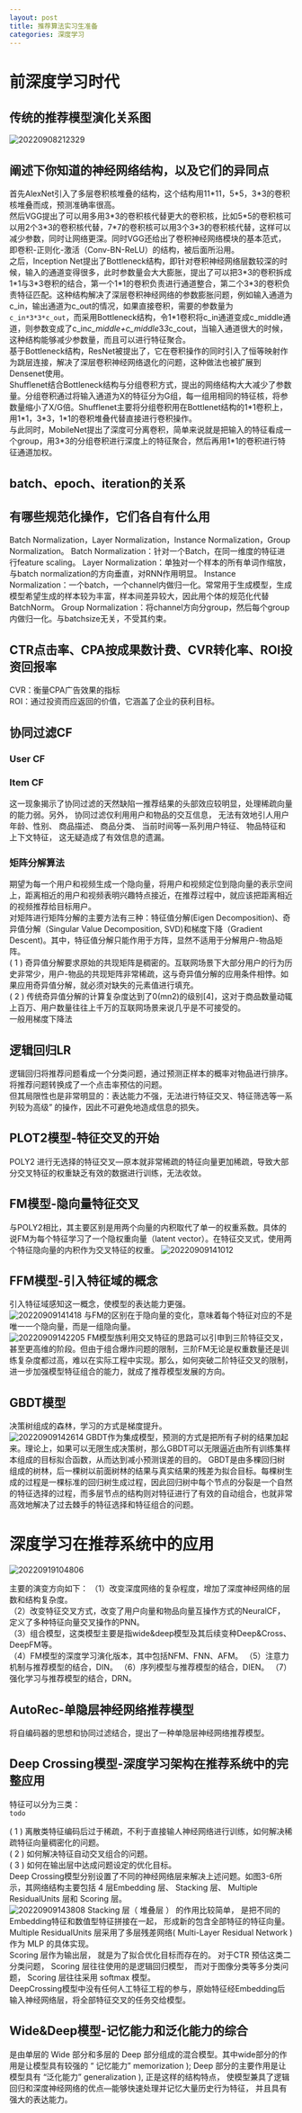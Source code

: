 ```yaml
---
layout: post
title: 推荐算法实习生准备
categories: 深度学习
---
```


# 前深度学习时代
## 传统的推荐模型演化关系图
![20220908212329](https://cdn.jsdelivr.net/gh/kexve/img@main/image_blog20220908212329.png)

## 阐述下你知道的神经网络结构，以及它们的异同点
首先AlexNet引入了多层卷积核堆叠的结构，这个结构用11\*11，5\*5，3\*3的卷积核堆叠而成，预测准确率很高。  
然后VGG提出了可以用多用3\*3的卷积核代替更大的卷积核，比如5\*5的卷积核可以用2个3\*3的卷积核代替，7\*7的卷积核可以用3个3\*3的卷积核代替，这样可以减少参数，同时让网络更深。同时VGG还给出了卷积神经网络模块的基本范式，即卷积-正则化-激活（Conv-BN-ReLU）的结构，被后面所沿用。  
之后，Inception Net提出了Bottleneck结构，即针对卷积神经网络层数较深的时候，输入的通道变得很多，此时参数量会大大膨胀，提出了可以把3\*3的卷积拆成1\*1与3\*3卷积的结合，第一个1\*1的卷积负责进行通道整合，第二个3\*3的卷积负责特征匹配。这种结构解决了深层卷积神经网络的参数膨胀问题，例如输入通道为c_in，输出通道为c_out的情况，如果直接卷积，需要的参数量为`c_in*3*3*c_out`，而采用Bottleneck结构，令1\*1卷积将c_in通道变成c_middle通道，则参数变成了c_in*c_middle+c_middle*3*3*c_cout，当输入通道很大的时候，这种结构能够减少参数量，而且可以进行特征聚合。  
基于Bottleneck结构，ResNet被提出了，它在卷积操作的同时引入了恒等映射作为跳层连接，解决了深层卷积神经网络退化的问题，这种做法也被扩展到Densenet使用。  
Shufflenet结合Bottleneck结构与分组卷积方式，提出的网络结构大大减少了参数量。分组卷积通过将输入通道为X的特征分为G组，每一组用相同的特征核，将参数量缩小了X/G倍。Shufflenet主要将分组卷积用在Bottlenet结构的1\*1卷积上，用1\*1，3\*3，1\*1的卷积堆叠代替直接进行卷积操作。  
与此同时，MobileNet提出了深度可分离卷积，简单来说就是把输入的特征看成一个group，用3\*3的分组卷积进行深度上的特征聚合，然后再用1\*1的卷积进行特征通道加权。  

## batch、epoch、iteration的关系

## 有哪些规范化操作，它们各自有什么用
Batch Normalization，Layer Normalization，Instance Normalization，Group Normalization。
Batch Normalization：针对一个Batch，在同一维度的特征进行feature scaling。
Layer Normalization：单独对一个样本的所有单词作缩放，与batch normalization的方向垂直，对RNN作用明显。
Instance Normalization：一个batch，一个channel内做归一化。常常用于生成模型，生成模型希望生成的样本较为丰富，样本间差异较大，因此用个体的规范化代替BatchNorm。
Group Normalization：将channel方向分group，然后每个group内做归一化。与batchsize无关，不受其约束。

## CTR点击率、CPA按成果数计费、CVR转化率、ROI投资回报率
CVR：衡量CPA广告效果的指标  
ROI：通过投资而应返回的价值，它涵盖了企业的获利目标。

## 协同过滤CF
### User CF

### Item CF
这一现象揭示了协同过滤的天然缺陷一推荐结果的头部效应较明显，处理稀疏向量的能力弱。另外， 协同过滤仅利用用户和物品的交互信息， 无法有效地引人用户年龄、性别、 商品描述、 商品分类、 当前时间等一系列用户特征、 物品特征和上下文特征， 这无疑造成了有效信息的遗漏。  

### 矩阵分解算法
期望为每一个用户和视频生成一个隐向量，将用户和视频定位到隐向量的表示空间上，距离相近的用户和视频表明兴趣特点接近，在推荐过程中，就应该把距离相近的视频推荐给目标用户。  
对矩阵进行矩阵分解的主要方法有三种：特征值分解(Eigen Decomposition)、奇异值分解（Singular Value Decomposition, SVD)和梯度下降（Gradient Descent)。其中，特征值分解只能作用于方阵，显然不适用于分解用户-物品矩阵。  
( 1 ) 奇异值分解要求原始的共现矩阵是稠密的。互联网场景下大部分用户的行为历史非常少，用户-物品的共现矩阵非常稀疏，这与奇异值分解的应用条件相悖。如果应用奇异值分解，就必须对缺失的元素值进行填充。  
( 2 ) 传统奇异值分解的计算复杂度达到了0(mn2)的级别[4]，这对于商品数量动辄上百万、用户数量往往上千万的互联网场景来说几乎是不可接受的。  
一般用梯度下降法

## 逻辑回归LR
逻辑回归将推荐问题看成一个分类问题，通过预测正样本的概率对物品进行排序。将推荐问题转换成了一个点击率预估的问题。  
但其局限性也是非常明显的：表达能力不强，无法进行特征交叉、特征筛选等一系列较为高级” 的操作，因此不可避免地造成信息的损失。  

## PLOT2模型-特征交叉的开始
POLY2 进行无选择的特征交叉—原本就非常稀疏的特征向量更加稀疏，导致大部分交叉特征的权重缺乏有效的数据进行训练，无法收敛。

## FM模型-隐向量特征交叉
与POLY2相比，其主要区别是用两个向量的内积取代了单一的权重系数。具体的说FM为每个特征学习了一个隐权重向量（latent vector）。在特征交叉式，使用两个特征隐向量的内积作为交叉特征的权重。
![20220909141012](https://cdn.jsdelivr.net/gh/kexve/img@main/image_blog20220909141012.png)

## FFM模型-引入特征域的概念
引入特征域感知这一概念，使模型的表达能力更强。  
![20220909141418](https://cdn.jsdelivr.net/gh/kexve/img@main/image_blog20220909141418.png)
与FM的区别在于隐向量的变化，意味着每个特征对应的不是唯一一个隐向量，而是一组隐向量。  
![20220909142205](https://cdn.jsdelivr.net/gh/kexve/img@main/image_blog20220909142205.png)
FM模型族利用交叉特征的思路可以引申到三阶特征交叉，甚至更高维的阶段。但由于组合爆炸问题的限制，三阶FM无论是权重数量还是训练复杂度都过高，难以在实际工程中实现。那么，如何突破二阶特征交叉的限制，进一步加强模型特征组合的能力，就成了推荐模型发展的方向。  

## GBDT模型
决策树组成的森林，学习的方式是梯度提升。  
![20220909142614](https://cdn.jsdelivr.net/gh/kexve/img@main/image_blog20220909142614.png)
GBDT作为集成模型，预测的方式是把所有子树的结果加起来。理论上，如果可以无限生成决策树，那么GBDT可以无限逼近由所有训练集样本组成的目标拟合函数，从而达到减小预测误差的目的。
GBDT是由多棵回归树组成的树林，后一棵树以前面树林的结果与真实结果的残差为拟合目标。每棵树生成的过程是一棵标准的回归树生成过程，因此回归树中每个节点的分裂是一个自然的特征选择的过程，而多层节点的结构则对特征进行了有效的自动组合，也就非常高效地解决了过去棘手的特征选择和特征组合的问题。

# 深度学习在推荐系统中的应用

![20220919104806](https://cdn.jsdelivr.net/gh/kexve/img@main/image_blog20220919104806.png)

主要的演变方向如下：
（1）改变深度网络的复杂程度，增加了深度神经网络的层数和结构复杂度。  
（2）改变特征交叉方式，改变了用户向量和物品向量互操作方式的NeuralCF，定义了多种特征向量交叉操作的PNN。  
（3）组合模型，这类模型主要是指wide&deep模型及其后续变种Deep&Cross、DeepFM等。  
（4）FM模型的深度学习演化版本，其中包括NFM、FNN、AFM。
（5）注意力机制与推荐模型的结合，DIN。
（6）序列模型与推荐模型的结合，DIEN。
（7）强化学习与推荐模型的结合，DRN。

## AutoRec-单隐层神经网络推荐模型
将自编码器的思想和协同过滤结合，提出了一种单隐层神经网络推荐模型。

## Deep Crossing模型-深度学习架构在推荐系统中的完整应用
特征可以分为三类：  
`todo`

( 1 ) 离散类特征编码后过于稀疏，不利于直接输人神经网络进行训练，如何解决稀疏特征向量稠密化的问题。  
( 2 ) 如何解决特征自动交叉组合的问题。  
( 3 ) 如何在输出层中达成问题设定的优化目标。  
Deep Crossing模型分别设置了不同的神经网络层来解决上述问题。如图3-6所示，其网络结构主要包括 4 层Embedding 层、 Stacking 层、 Multiple ResidualUnits 层和 Scoring 层。  
![20220909143808](https://cdn.jsdelivr.net/gh/kexve/img@main/image_blog20220909143808.png)
Stacking 层（ 堆叠层 ） 的作用比较简单， 是把不同的 Embedding特征和数值型特征拼接在一起， 形成新的包含全部特征的特征向量。  
Multiple ResidualUnits 层采用了多层残差网络( Multi-Layer Residual Network ) 作为 MLP 的具体实现。  
Scoring 层作为输出层， 就是为了拟合优化目标而存在的。 对于CTR 预估这类二分类问题， Scoring 层往往使用的是逻辑回归模型， 而对于图像分类等多分类问题， Scoring 层往往采用 softmax 模型。  
DeepCrossing模型中没有任何人工特征工程的参与，原始特征经Embedding后输入神经网络层，将全部特征交叉的任务交给模型。

## Wide&Deep模型-记忆能力和泛化能力的综合
是由单层的 Wide 部分和多层的 Deep 部分组成的混合模型。其中wide部分的作用是让模型具有较强的 “ 记忆能力” memorization ); Deep 部分的主要作用是让模型具有 “泛化能力” generalization ), 正是这样的结构特点， 使模型兼具了逻辑回归和深度神经网络的优点—能够快速处理并记忆大量历史行为特征， 并且具有强大的表达能力。  
